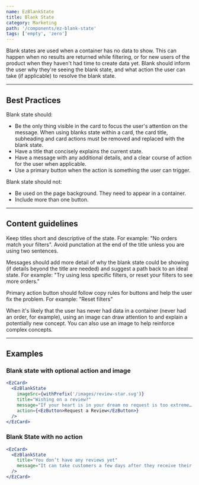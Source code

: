 ```yaml
---
name: EzBlankState
title: Blank State
category: Marketing
path: '/components/ez-blank-state'
tags: ['empty', 'zero']
---
```


Blank states are used when a container has no data to show. This can happen when no results are returned while filtering, or for new users of the product when they haven't had time to create data yet. Blank should inform the user why they're seeing the blank state, and what action the user can take (if applicable) to resolve the blank state.

---

## Best Practices

Blank state should:

- Be the only thing visible in the card to focus the user's attention on the message. When using blanks state within a card, the card title, subheading and card actions must be removed and replaced with the blank state.
- Have a title that concisely explains the current state.
- Have a message with any additional details, and a clear course of action for the user when applicable.
- Use a primary button when the action is something the user can trigger.

Blank state should not:

- Be used on the page background. They need to appear in a container.
- Include more than one button.

---

## Content guidelines

Keep titles short and descriptive of the state. For example: "No orders match your filters". Avoid punctation at the end of the title unless you are using two sentences.

Messages should add more detail of why the blank state could be showing (if details beyond the title are needed) and suggest a path back to an ideal state. For example: "Try using less specific filters, or reset your filters to see more orders."

Primary action button should follow copy rules for buttons and help the user fix the problem. For example: "Reset filters"

When it's likely that the user has never had data in a container (never had an order, for example), using an image can draw attention to and explain a potentially new concept. You can also use an image to help reinforce complex concepts.

---

## Examples

### Blank state with optional action and image

```jsx
<EzCard>
  <EzBlankState
    imageSrc={withPrefix('/images/review-star.svg')}
    title="Wishing on a review?"
    message="If your heart is in your dream no request is too extreme… but maybe try again tomorrow."
    action={<EzButton>Request a Review</EzButton>}
  />
</EzCard>
```

### Blank State with no action

```jsx
<EzCard>
  <EzBlankState
    title="You don’t have any reviews yet"
    message="It can take customers a few days after they receive their order to write a review. As you get reviews, they'll appear here."
  />
</EzCard>
```
